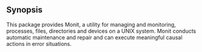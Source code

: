 ## Synopsis

This package provides Monit, a utility for managing and monitoring, processes, files, directories and devices on a UNIX system. Monit conducts automatic maintenance and repair and can execute meaningful causal actions in error situations.

